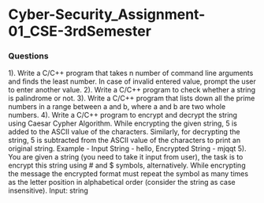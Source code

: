 # Cyber-Security_Assignment-01_CSE-3rdSemester
### Questions 
1). Write a C/C++ program that takes n number of command line arguments and finds the least number. In case of invalid entered value, prompt the user to enter another value.
2). Write a C/C++ program to check whether a string is palindrome or not.
3). Write a C/C++ program that lists down all the prime numbers in a range between a and b, where a and b are two whole numbers.
4). Write a C/C++ program to encrypt and decrypt the string using Caesar Cypher Algorithm. While encrypting the given string, 5 is added to the ASCII value of the characters. Similarly, for decrypting the string, 5 is subtracted from the ASCII value of the characters to print an original string. Example - Input String - hello, Encrypted String - mjqqt
5). You are given a string (you need to take it input from user), the task is to encrypt this string
using # and $ symbols, alternatively. While encrypting the message the encrypted format must repeat
the symbol as many times as the letter position in alphabetical order (consider the string as case
insensitive).
Input: string
